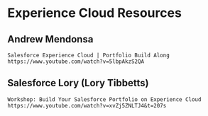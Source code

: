 # Experience Cloud Resources

## Andrew Mendonsa
    Salesforce Experience Cloud | Portfolio Build Along
    https://www.youtube.com/watch?v=5lbpAkzS2QA

## Salesforce Lory (Lory Tibbetts)
    Workshop: Build Your Salesforce Portfolio on Experience Cloud
    https://www.youtube.com/watch?v=xvZj5ZNLTJ4&t=207s